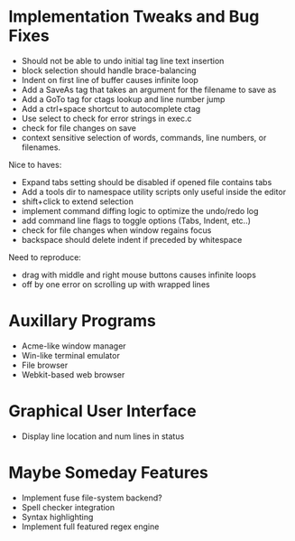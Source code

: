 # Implementation Tweaks and Bug Fixes

* Should not be able to undo initial tag line text insertion
* block selection should handle brace-balancing
* Indent on first line of buffer causes infinite loop
* Add a SaveAs tag that takes an argument for the filename to save as
* Add a GoTo tag for ctags lookup and line number jump
* Add a ctrl+space shortcut to autocomplete ctag
* Use select to check for error strings in exec.c
* check for file changes on save
* context sensitive selection of words, commands, line numbers, or filenames.

Nice to haves: 

* Expand tabs setting should be disabled if opened file contains tabs
* Add a tools dir to namespace utility scripts only useful inside the editor
* shift+click to extend selection
* implement command diffing logic to optimize the undo/redo log
* add command line flags to toggle options (Tabs, Indent, etc..)
* check for file changes when window regains focus
* backspace should delete indent if preceded by whitespace

Need to reproduce:

* drag with middle and right mouse buttons causes infinite loops
* off by one error on scrolling up with wrapped lines

# Auxillary Programs

* Acme-like window manager
* Win-like terminal emulator
* File browser
* Webkit-based web browser

# Graphical User Interface

* Display line location and num lines in status

# Maybe Someday Features

* Implement fuse file-system backend?
* Spell checker integration
* Syntax highlighting
* Implement full featured regex engine
